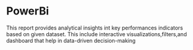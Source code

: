 # PowerBi
This report provides analytical insights int key performances indicators based on given dataset.
This include interactive visualizations,filters,and dashboard that help in data-driven decision-making
